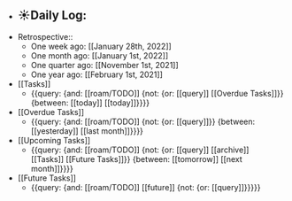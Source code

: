 - ☀️Daily Log:
    - 
- Retrospective::
    - One week ago: [[January 28th, 2022]]
    - One month ago: [[January 1st, 2022]]
    - One quarter ago: [[November 1st, 2021]]
    - One year ago: [[February 1st, 2021]]
- [[Tasks]]
    - {{query: {and: [[roam/TODO]] {not: {or: [[query]] [[Overdue Tasks]]}} {between: [[today]] [[today]]}}}}
- [[Overdue Tasks]]
    - {{query: {and: [[roam/TODO]] {not: {or: [[query]]}} {between: [[yesterday]] [[last month]]}}}}
- [[Upcoming Tasks]]
    - {{query: {and: [[roam/TODO]] {not: {or: [[query]] [[archive]] [[Tasks]] [[Future Tasks]]}} {between: [[tomorrow]] [[next month]]}}}}
- [[Future Tasks]]
    - {{query: {and: [[roam/TODO]] [[future]] {not: {or: [[query]]}}}}}
